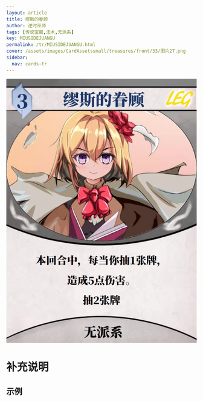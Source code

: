 ```yaml
---
layout: article
title: 缪斯的眷顾
author: 逆时巫师
tags: [传说宝藏,法术,无派系]
key: MIUSIDEJUANGU
permalink: /tr/MIUSIDEJUANGU.html
cover: /assets/images/CardAssetssmall/treasures/front/33/图片27.png
sidebar:
  nav: cards-tr
---
```

![](/assets/images/CardAssets/treasures/front/33/图片27.png)

# 补充说明



## 示例
> 